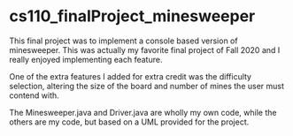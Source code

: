 # cs110_finalProject_minesweeper
This final project was to implement a console based version of minesweeper. This was actually my favorite final project of Fall 2020 and I really enjoyed implementing each feature.

One of the extra features I added for extra credit was the difficulty selection, altering the size of the board and number of mines the user must contend with. 

The Minesweeper.java and Driver.java are wholly my own code, while the others are my code, but based on a UML provided for the project.
